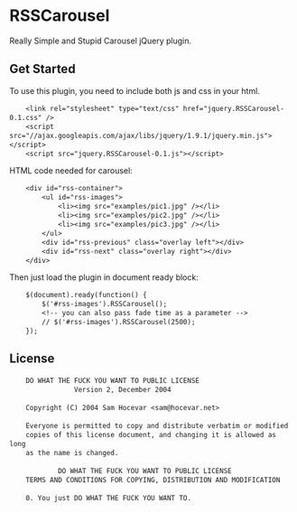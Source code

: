 # RSSCarousel

Really Simple and Stupid Carousel jQuery plugin.

## Get Started

To use this plugin, you need to include both js and css in your html.

		<link rel="stylesheet" type="text/css" href="jquery.RSSCarousel-0.1.css" />
		<script src="//ajax.googleapis.com/ajax/libs/jquery/1.9.1/jquery.min.js"></script>
		<script src="jquery.RSSCarousel-0.1.js"></script>

HTML code needed for carousel:


		<div id="rss-container">
			<ul id="rss-images">
				<li><img src="examples/pic1.jpg" /></li>
				<li><img src="examples/pic2.jpg" /></li>
				<li><img src="examples/pic3.jpg" /></li>
			</ul>
			<div id="rss-previous" class="overlay left"></div>
			<div id="rss-next" class="overlay right"></div>
		</div>

Then just load the plugin in document ready block:


		$(document).ready(function() {
			$('#rss-images').RSSCarousel();
			<!-- you can also pass fade time as a parameter -->
			// $('#rss-images').RSSCarousel(2500);
		});


## License

		DO WHAT THE FUCK YOU WANT TO PUBLIC LICENSE 
                    Version 2, December 2004 

 		Copyright (C) 2004 Sam Hocevar <sam@hocevar.net> 

 		Everyone is permitted to copy and distribute verbatim or modified 
 		copies of this license document, and changing it is allowed as long 
 		as the name is changed. 

            	DO WHAT THE FUCK YOU WANT TO PUBLIC LICENSE 
   		TERMS AND CONDITIONS FOR COPYING, DISTRIBUTION AND MODIFICATION 

 		0. You just DO WHAT THE FUCK YOU WANT TO.